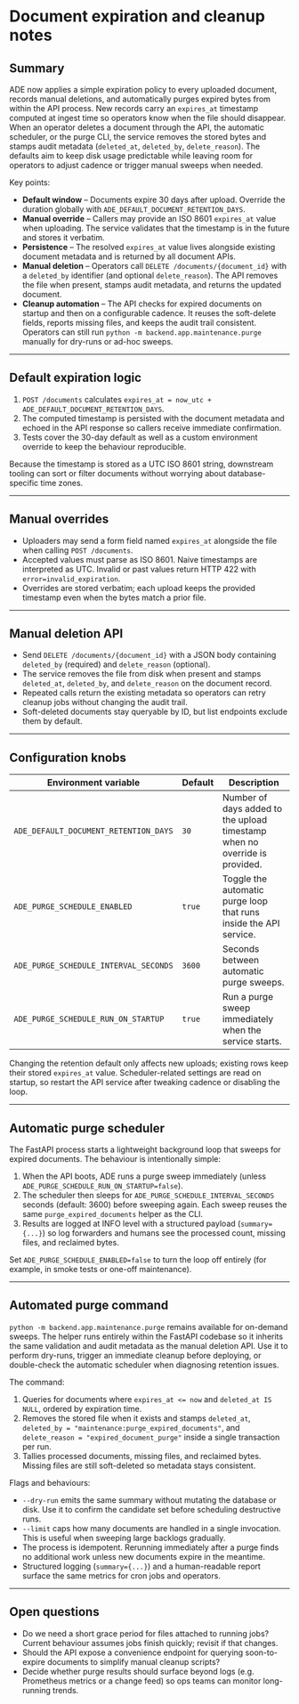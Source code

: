 # Document expiration and cleanup notes

## Summary
ADE now applies a simple expiration policy to every uploaded document, records
manual deletions, and automatically purges expired bytes from within the API
process. New records carry an `expires_at` timestamp computed at ingest time so
operators know when the file should disappear. When an operator deletes a
document through the API, the automatic scheduler, or the purge CLI, the service
removes the stored bytes and stamps audit metadata (`deleted_at`, `deleted_by`,
`delete_reason`). The defaults aim to keep disk usage predictable while leaving
room for operators to adjust cadence or trigger manual sweeps when needed.

Key points:

- **Default window** – Documents expire 30 days after upload. Override the
  duration globally with `ADE_DEFAULT_DOCUMENT_RETENTION_DAYS`.
- **Manual override** – Callers may provide an ISO 8601 `expires_at` value
  when uploading. The service validates that the timestamp is in the future
  and stores it verbatim.
- **Persistence** – The resolved `expires_at` value lives alongside existing
  document metadata and is returned by all document APIs.
- **Manual deletion** – Operators call `DELETE /documents/{document_id}` with
  a `deleted_by` identifier (and optional `delete_reason`). The API removes the
  file when present, stamps audit metadata, and returns the updated document.
- **Cleanup automation** – The API checks for expired documents on startup and
  then on a configurable cadence. It reuses the soft-delete fields, reports
  missing files, and keeps the audit trail consistent. Operators can still run
  `python -m backend.app.maintenance.purge` manually for dry-runs or ad-hoc
  sweeps.

---

## Default expiration logic

1. `POST /documents` calculates `expires_at = now_utc + ADE_DEFAULT_DOCUMENT_RETENTION_DAYS`.
2. The computed timestamp is persisted with the document metadata and echoed
   in the API response so callers receive immediate confirmation.
3. Tests cover the 30-day default as well as a custom environment override to
   keep the behaviour reproducible.

Because the timestamp is stored as a UTC ISO 8601 string, downstream tooling
can sort or filter documents without worrying about database-specific time
zones.

---

## Manual overrides

- Uploaders may send a form field named `expires_at` alongside the file when
  calling `POST /documents`.
- Accepted values must parse as ISO 8601. Naive timestamps are interpreted as
  UTC. Invalid or past values return HTTP 422 with `error=invalid_expiration`.
- Overrides are stored verbatim; each upload keeps the provided timestamp even
  when the bytes match a prior file.

---

## Manual deletion API

- Send `DELETE /documents/{document_id}` with a JSON body containing
  `deleted_by` (required) and `delete_reason` (optional).
- The service removes the file from disk when present and stamps
  `deleted_at`, `deleted_by`, and `delete_reason` on the document record.
- Repeated calls return the existing metadata so operators can retry cleanup
  jobs without changing the audit trail.
- Soft-deleted documents stay queryable by ID, but list endpoints exclude them
  by default.

---

## Configuration knobs

| Environment variable | Default | Description |
|----------------------|---------|-------------|
| `ADE_DEFAULT_DOCUMENT_RETENTION_DAYS` | `30` | Number of days added to the upload timestamp when no override is provided. |
| `ADE_PURGE_SCHEDULE_ENABLED` | `true` | Toggle the automatic purge loop that runs inside the API service. |
| `ADE_PURGE_SCHEDULE_INTERVAL_SECONDS` | `3600` | Seconds between automatic purge sweeps. |
| `ADE_PURGE_SCHEDULE_RUN_ON_STARTUP` | `true` | Run a purge sweep immediately when the service starts. |

Changing the retention default only affects new uploads; existing rows keep
their stored `expires_at` value. Scheduler-related settings are read on startup,
so restart the API service after tweaking cadence or disabling the loop.

---

## Automatic purge scheduler

The FastAPI process starts a lightweight background loop that sweeps for expired
documents. The behaviour is intentionally simple:

1. When the API boots, ADE runs a purge sweep immediately (unless
   `ADE_PURGE_SCHEDULE_RUN_ON_STARTUP=false`).
2. The scheduler then sleeps for `ADE_PURGE_SCHEDULE_INTERVAL_SECONDS` seconds
   (default: 3600) before sweeping again. Each sweep reuses the same
   `purge_expired_documents` helper as the CLI.
3. Results are logged at INFO level with a structured payload (`summary={...}`)
   so log forwarders and humans see the processed count, missing files, and
   reclaimed bytes.

Set `ADE_PURGE_SCHEDULE_ENABLED=false` to turn the loop off entirely (for
example, in smoke tests or one-off maintenance).

---

## Automated purge command

`python -m backend.app.maintenance.purge` remains available for on-demand
sweeps. The helper runs entirely within the FastAPI codebase so it inherits the
same validation and audit metadata as the manual deletion API. Use it to perform
dry-runs, trigger an immediate cleanup before deploying, or double-check the
automatic scheduler when diagnosing retention issues.

The command:

1. Queries for documents where `expires_at <= now` and `deleted_at IS NULL`,
   ordered by expiration time.
2. Removes the stored file when it exists and stamps `deleted_at`,
   `deleted_by = "maintenance:purge_expired_documents"`, and
   `delete_reason = "expired_document_purge"` inside a single transaction per
   run.
3. Tallies processed documents, missing files, and reclaimed bytes. Missing
   files are still soft-deleted so metadata stays consistent.

Flags and behaviours:

- `--dry-run` emits the same summary without mutating the database or disk. Use
  it to confirm the candidate set before scheduling destructive runs.
- `--limit` caps how many documents are handled in a single invocation. This is
  useful when sweeping large backlogs gradually.
- The process is idempotent. Rerunning immediately after a purge finds no
  additional work unless new documents expire in the meantime.
- Structured logging (`summary={...}`) and a human-readable report surface the
  same metrics for cron jobs and operators.

---

## Open questions

- Do we need a short grace period for files attached to running jobs? Current
  behaviour assumes jobs finish quickly; revisit if that changes.
- Should the API expose a convenience endpoint for querying soon-to-expire
  documents to simplify manual cleanup scripts?
- Decide whether purge results should surface beyond logs (e.g. Prometheus
  metrics or a change feed) so ops teams can monitor long-running trends.

